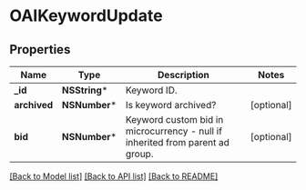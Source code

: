 # OAIKeywordUpdate

## Properties
Name | Type | Description | Notes
------------ | ------------- | ------------- | -------------
**_id** | **NSString*** | Keyword ID. | 
**archived** | **NSNumber*** | Is keyword archived? | [optional] 
**bid** | **NSNumber*** | Keyword custom bid in microcurrency - null if inherited from parent ad group. | [optional] 

[[Back to Model list]](../README.md#documentation-for-models) [[Back to API list]](../README.md#documentation-for-api-endpoints) [[Back to README]](../README.md)


